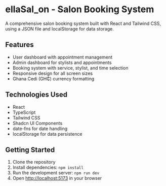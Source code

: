 
# ellaSal_on - Salon Booking System

A comprehensive salon booking system built with React and Tailwind CSS, using a JSON file and localStorage for data storage.

## Features

- User dashboard with appointment management
- Admin dashboard for stylists and appointments
- Booking system with service, stylist, and time selection
- Responsive design for all screen sizes
- Ghana Cedi (GH₵) currency formatting

## Technologies Used

- React
- TypeScript
- Tailwind CSS
- Shadcn UI Components
- date-fns for date handling
- localStorage for data persistence

## Getting Started

1. Clone the repository
2. Install dependencies: `npm install`
3. Run the development server: `npm run dev`
4. Open [http://localhost:5173](http://localhost:5173) in your browser
